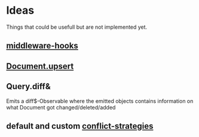 # Ideas
Things that could be usefull but are not implemented yet.

## [middleware-hooks](http://mongoosejs.com/docs/middleware.html)

## [Document.upsert](https://pouchdb.com/guides/conflicts.html#Upsert)

## Query.diff&
Emits a diff$-Observable where the emitted objects contains information on what Document got changed/deleted/added

## default and custom [conflict-strategies](https://pouchdb.com/guides/conflicts.html)
